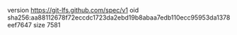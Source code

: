 version https://git-lfs.github.com/spec/v1
oid sha256:aa88112678f72eccdc1723da2ebd19b8abaa7edb110ecc95953da1378eef7647
size 7581
